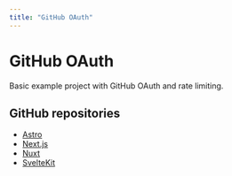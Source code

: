 ```yaml
---
title: "GitHub OAuth"
---
```


# GitHub OAuth

Basic example project with GitHub OAuth and rate limiting.

## GitHub repositories

- [Astro](https://github.com/lucia-auth/example-astro-github-oauth)
- [Next.js](https://github.com/lucia-auth/example-nextjs-github-oauth)
- [Nuxt](https://github.com/lucia-auth/example-nuxt-github-oauth)
- [SvelteKit](https://github.com/lucia-auth/example-sveltekit-github-oauth)
